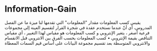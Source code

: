 # Information-Gain
يقيس كسب المعلومات  مقدار "المعلومات" التي تقدمها لنا ميزة ما عن الفصل المدروس، أي أنّ عندما نستخدم عقدة في شجرة القرار لتقسيم العينة إلى مجموعات فرعية أصغر ، يتغير الإنتروبي و كسب المعلومات هو مقياس لهذا التغيير ، أي مقياس التناقص بقيمة الإنتروبي 
•	كسب المعلومات يحسب الفرق بين الانتروبي قبل الانقسام والانتروبي المتوسطة بعد تقسيم مجموعة البيانات على أساس قيم السمات المعطاة 
